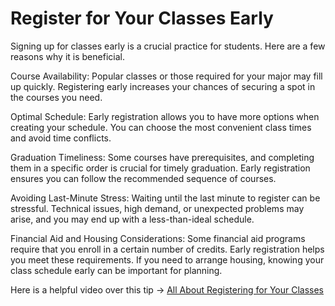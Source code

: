 # Register for Your Classes Early

Signing up for classes early is a crucial practice for students. 
Here are a few reasons why it is beneficial.

Course Availability: Popular classes or those required for your major may fill up quickly. Registering early increases your chances of securing a spot in the courses you need.

Optimal Schedule: Early registration allows you to have more options when creating your schedule. You can choose the most convenient class times and avoid time conflicts.

Graduation Timeliness:  Some courses have prerequisites, and completing them in a specific order is crucial for timely graduation. Early registration ensures you can follow the recommended sequence of courses.

Avoiding Last-Minute Stress: Waiting until the last minute to register can be stressful. Technical issues, high demand, or unexpected problems may arise, and you may end up with a less-than-ideal schedule.

Financial Aid and Housing Considerations: Some financial aid programs require that you enroll in a certain number of credits. Early registration helps you meet these requirements.
If you need to arrange housing, knowing your class schedule early can be important for planning.

Here is a helpful video over this tip -> [All About Registering for Your Classes](https://www.youtube.com/watch?v=ckgfp_vNmG4)
